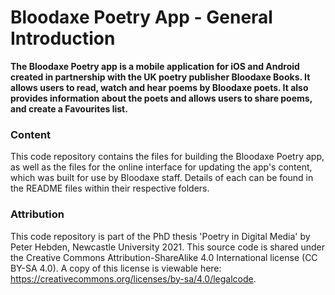 # Bloodaxe Poetry App - General Introduction



**The Bloodaxe Poetry app is a mobile application for iOS and Android created in partnership with the UK poetry publisher Bloodaxe Books. It allows users to read, watch and hear poems by Bloodaxe poets. It also provides information about the poets and allows users to share poems, and create a Favourites list.**



### Content

This code repository contains the files for building the Bloodaxe Poetry app, as well as the files for the online interface for updating the app's content, which was built for use by Bloodaxe staff. Details of each can be found in the README files within their respective folders.



### Attribution

This code repository is part of the PhD thesis 'Poetry in Digital Media' by Peter Hebden, Newcastle University 2021. This source code is shared under the Creative Commons Attribution-ShareAlike 4.0 International license (CC BY-SA 4.0). A copy of this license is viewable here: https://creativecommons.org/licenses/by-sa/4.0/legalcode.


